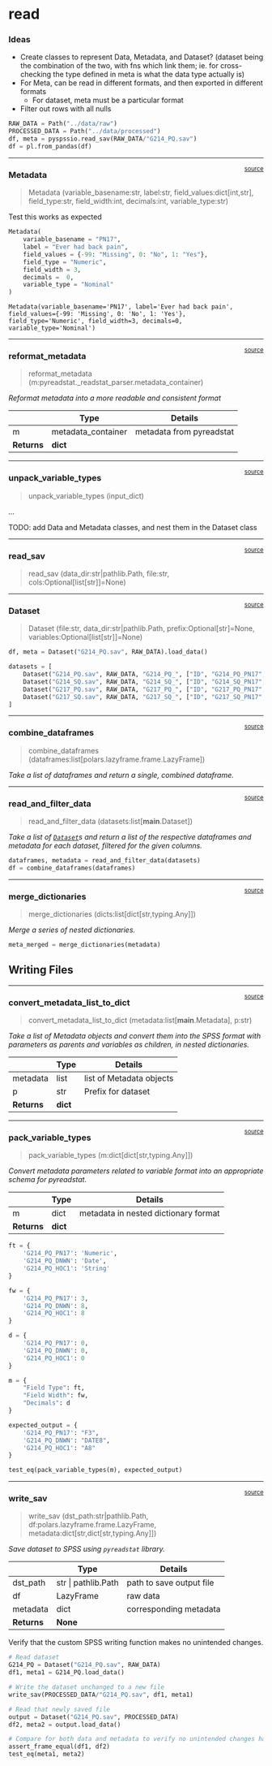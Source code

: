 # read


<!-- WARNING: THIS FILE WAS AUTOGENERATED! DO NOT EDIT! -->

### Ideas

- Create classes to represent Data, Metadata, and Dataset? (dataset
  being the combination of the two, with fns which link them; ie. for
  cross-checking the type defined in meta is what the data type actually
  is)
- For Meta, can be read in different formats, and then exported in
  different formats
  - For dataset, meta must be a particular format
- Filter out rows with all nulls

``` python
RAW_DATA = Path("../data/raw")
PROCESSED_DATA = Path("../data/processed")
df, meta = pyspssio.read_sav(RAW_DATA/"G214_PQ.sav")
df = pl.from_pandas(df)
```

------------------------------------------------------------------------

<a
href="https://github.com/matt-humphrey/pain/blob/main/pain/read.py#L28"
target="_blank" style="float:right; font-size:smaller">source</a>

### Metadata

>  Metadata (variable_basename:str, label:str, field_values:dict[int,str],
>                field_type:str, field_width:int, decimals:int,
>                variable_type:str)

Test this works as expected

``` python
Metadata(
    variable_basename = "PN17",
    label = "Ever had back pain",
    field_values = {-99: "Missing", 0: "No", 1: "Yes"},
    field_type = "Numeric",
    field_width = 3,
    decimals =  0,
    variable_type = "Nominal"
)
```

    Metadata(variable_basename='PN17', label='Ever had back pain', field_values={-99: 'Missing', 0: 'No', 1: 'Yes'}, field_type='Numeric', field_width=3, decimals=0, variable_type='Nominal')

------------------------------------------------------------------------

<a
href="https://github.com/matt-humphrey/pain/blob/main/pain/read.py#L57"
target="_blank" style="float:right; font-size:smaller">source</a>

### reformat_metadata

>  reformat_metadata (m:pyreadstat._readstat_parser.metadata_container)

*Reformat metadata into a more readable and consistent format*

<table>
<thead>
<tr>
<th></th>
<th><strong>Type</strong></th>
<th><strong>Details</strong></th>
</tr>
</thead>
<tbody>
<tr>
<td>m</td>
<td>metadata_container</td>
<td>metadata from pyreadstat</td>
</tr>
<tr>
<td><strong>Returns</strong></td>
<td><strong>dict</strong></td>
<td></td>
</tr>
</tbody>
</table>

------------------------------------------------------------------------

<a
href="https://github.com/matt-humphrey/pain/blob/main/pain/read.py#L38"
target="_blank" style="float:right; font-size:smaller">source</a>

### unpack_variable_types

>  unpack_variable_types (input_dict)

*…*

TODO: add Data and Metadata classes, and nest them in the Dataset class

------------------------------------------------------------------------

<a
href="https://github.com/matt-humphrey/pain/blob/main/pain/read.py#L72"
target="_blank" style="float:right; font-size:smaller">source</a>

### read_sav

>  read_sav (data_dir:str|pathlib.Path, file:str,
>                cols:Optional[list[str]]=None)

------------------------------------------------------------------------

<a
href="https://github.com/matt-humphrey/pain/blob/main/pain/read.py#L82"
target="_blank" style="float:right; font-size:smaller">source</a>

### Dataset

>  Dataset (file:str, data_dir:str|pathlib.Path, prefix:Optional[str]=None,
>               variables:Optional[list[str]]=None)

``` python
df, meta = Dataset("G214_PQ.sav", RAW_DATA).load_data()
```

``` python
datasets = [
    Dataset("G214_PQ.sav", RAW_DATA, "G214_PQ_", ["ID", "G214_PQ_PN17", "G214_PQ_PN25", "G214_PQ_PN34", "G214_PQ_PN35", "G214_PQ_PN36"]),
    Dataset("G214_SQ.sav", RAW_DATA, "G214_SQ_", ["ID", "G214_SQ_PN17", "G214_SQ_PN25", "G214_SQ_PN34", "G214_SQ_PN35", "G214_SQ_PN36"]),
    Dataset("G217_PQ.sav", RAW_DATA, "G217_PQ_", ["ID", "G217_PQ_PN17", "G217_PQ_PN25", "G217_PQ_PN34", "G217_PQ_PN35", "G217_PQ_PN36", "G217_PQ_PN38", "G217_PQ_PN9"]),
    Dataset("G217_SQ.sav", RAW_DATA, "G217_SQ_", ["ID", "G217_SQ_PN17", "G217_SQ_PN25", "G217_SQ_PN34", "G217_SQ_PN35", "G217_SQ_PN36", "G217_SQ_PN38", "G217_SQ_PN9"])
]
```

------------------------------------------------------------------------

<a
href="https://github.com/matt-humphrey/pain/blob/main/pain/read.py#L114"
target="_blank" style="float:right; font-size:smaller">source</a>

### combine_dataframes

>  combine_dataframes (dataframes:list[polars.lazyframe.frame.LazyFrame])

*Take a list of dataframes and return a single, combined dataframe.*

------------------------------------------------------------------------

<a
href="https://github.com/matt-humphrey/pain/blob/main/pain/read.py#L100"
target="_blank" style="float:right; font-size:smaller">source</a>

### read_and_filter_data

>  read_and_filter_data (datasets:list[__main__.Dataset])

*Take a list of
[`Dataset`](https://matt-humphrey.github.io/pain/read.html#dataset)s and
return a list of the respective dataframes and metadata for each
dataset, filtered for the given columns.*

``` python
dataframes, metadata = read_and_filter_data(datasets)
df = combine_dataframes(dataframes)
```

------------------------------------------------------------------------

<a
href="https://github.com/matt-humphrey/pain/blob/main/pain/read.py#L126"
target="_blank" style="float:right; font-size:smaller">source</a>

### merge_dictionaries

>  merge_dictionaries (dicts:list[dict[str,typing.Any]])

*Merge a series of nested dictionaries.*

``` python
meta_merged = merge_dictionaries(metadata)
```

## Writing Files

------------------------------------------------------------------------

<a
href="https://github.com/matt-humphrey/pain/blob/main/pain/read.py#L140"
target="_blank" style="float:right; font-size:smaller">source</a>

### convert_metadata_list_to_dict

>  convert_metadata_list_to_dict (metadata:list[__main__.Metadata], p:str)

*Take a list of Metadata objects and convert them into the SPSS format
with parameters as parents and variables as children, in nested
dictionaries.*

<table>
<thead>
<tr>
<th></th>
<th><strong>Type</strong></th>
<th><strong>Details</strong></th>
</tr>
</thead>
<tbody>
<tr>
<td>metadata</td>
<td>list</td>
<td>list of Metadata objects</td>
</tr>
<tr>
<td>p</td>
<td>str</td>
<td>Prefix for dataset</td>
</tr>
<tr>
<td><strong>Returns</strong></td>
<td><strong>dict</strong></td>
<td></td>
</tr>
</tbody>
</table>

------------------------------------------------------------------------

<a
href="https://github.com/matt-humphrey/pain/blob/main/pain/read.py#L158"
target="_blank" style="float:right; font-size:smaller">source</a>

### pack_variable_types

>  pack_variable_types (m:dict[dict[str,typing.Any]])

*Convert metadata parameters related to variable format into an
appropriate schema for pyreadstat.*

<table>
<thead>
<tr>
<th></th>
<th><strong>Type</strong></th>
<th><strong>Details</strong></th>
</tr>
</thead>
<tbody>
<tr>
<td>m</td>
<td>dict</td>
<td>metadata in nested dictionary format</td>
</tr>
<tr>
<td><strong>Returns</strong></td>
<td><strong>dict</strong></td>
<td></td>
</tr>
</tbody>
</table>

``` python
ft = {
    'G214_PQ_PN17': 'Numeric',
    'G214_PQ_DNWN': 'Date',
    'G214_PQ_HOC1': 'String'
}

fw = {
    'G214_PQ_PN17': 3,
    'G214_PQ_DNWN': 8,
    'G214_PQ_HOC1': 8
}

d = {
    'G214_PQ_PN17': 0,
    'G214_PQ_DNWN': 0,
    'G214_PQ_HOC1': 0
}

m = {
    "Field Type": ft,
    "Field Width": fw,
    "Decimals": d
}

expected_output = {
    'G214_PQ_PN17': "F3",
    'G214_PQ_DNWN': "DATE8",
    'G214_PQ_HOC1': "A8"
}

test_eq(pack_variable_types(m), expected_output)
```

------------------------------------------------------------------------

<a
href="https://github.com/matt-humphrey/pain/blob/main/pain/read.py#L201"
target="_blank" style="float:right; font-size:smaller">source</a>

### write_sav

>  write_sav (dst_path:str|pathlib.Path,
>                 df:polars.lazyframe.frame.LazyFrame,
>                 metadata:dict[str,dict[str,typing.Any]])

*Save dataset to SPSS using `pyreadstat` library.*

<table>
<thead>
<tr>
<th></th>
<th><strong>Type</strong></th>
<th><strong>Details</strong></th>
</tr>
</thead>
<tbody>
<tr>
<td>dst_path</td>
<td>str | pathlib.Path</td>
<td>path to save output file</td>
</tr>
<tr>
<td>df</td>
<td>LazyFrame</td>
<td>raw data</td>
</tr>
<tr>
<td>metadata</td>
<td>dict</td>
<td>corresponding metadata</td>
</tr>
<tr>
<td><strong>Returns</strong></td>
<td><strong>None</strong></td>
<td></td>
</tr>
</tbody>
</table>

Verify that the custom SPSS writing function makes no unintended
changes.

``` python
# Read dataset
G214_PQ = Dataset("G214_PQ.sav", RAW_DATA)
df1, meta1 = G214_PQ.load_data()

# Write the dataset unchanged to a new file
write_sav(PROCESSED_DATA/"G214_PQ.sav", df1, meta1)

# Read that newly saved file
output = Dataset("G214_PQ.sav", PROCESSED_DATA)
df2, meta2 = output.load_data()

# Compare for both data and metadata to verify no unintended changes have been introduced
assert_frame_equal(df1, df2)
test_eq(meta1, meta2)
```
